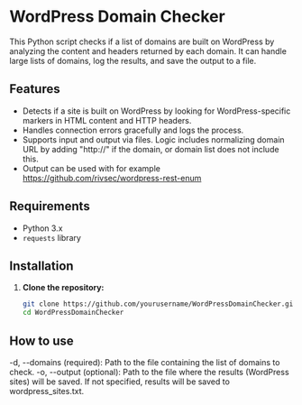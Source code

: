# WordPress Domain Checker

This Python script checks if a list of domains are built on WordPress by analyzing the content and headers returned by each domain. It can handle large lists of domains, log the results, and save the output to a file. 

## Features

- Detects if a site is built on WordPress by looking for WordPress-specific markers in HTML content and HTTP headers.
- Handles connection errors gracefully and logs the process.
- Supports input and output via files. Logic includes normalizing domain URL by adding "http://" if the domain, or domain list does not include this.
- Output can be used with for example https://github.com/rivsec/wordpress-rest-enum

## Requirements

- Python 3.x
- `requests` library

## Installation

1. **Clone the repository:**

   ```bash
   git clone https://github.com/yourusername/WordPressDomainChecker.git
   cd WordPressDomainChecker

## How to use
-d, --domains (required): Path to the file containing the list of domains to check.
-o, --output (optional): Path to the file where the results (WordPress sites) will be saved. If not specified, results will be saved to wordpress_sites.txt.
